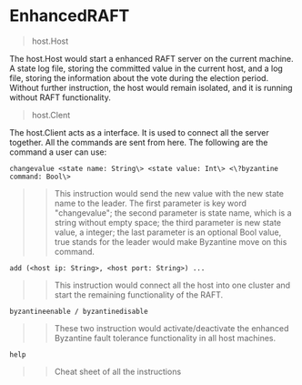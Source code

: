# EnhancedRAFT

>host.Host

The host.Host would start a enhanced RAFT server on the 
current machine. A state log file, storing the committed
 value in the current host, and a log file, storing the 
 information about the vote during the election period. 
Without further instruction, the host would remain isolated,
and it is running without RAFT functionality.

>host.Clent

The host.Client acts as a interface. It is used to connect
all the server together.  All the commands are sent from here. 
The following are the command a user can use:

    changevalue <state name: String\> <state value: Int\> <\?byzantine command: Bool\>
    
>>This instruction would send the new value with the new 
state name to the leader. The first parameter is key word
"changevalue"; the second parameter is state name, which
is a string without empty space; the third parameter is 
new state value, a integer; the last parameter is an 
optional Bool value, true stands for the leader would 
make Byzantine move on this command.


    add (<host ip: String>, <host port: String>) ...
    
>> This instruction would connect all the host into one 
cluster and start the remaining functionality of the RAFT. 


    byzantineenable / byzantinedisable
      
>>These two instruction would activate/deactivate the 
enhanced Byzantine fault tolerance functionality in all 
host machines. 

    help
    
>>Cheat sheet of all the instructions

